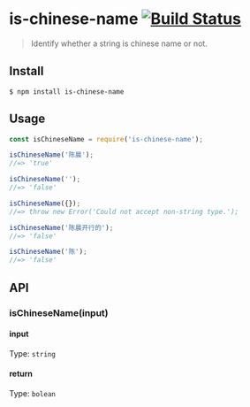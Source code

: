 # is-chinese-name [![Build Status](https://travis-ci.com/YOUR-GITHUB-USERNAME/unicorn-fun.svg?branch=master)](https://travis-ci.com/YOUR-GITHUB-USERNAME/unicorn-fun)

> Identify whether a string is chinese name or not.

## Install

```
$ npm install is-chinese-name
```


## Usage

```js
const isChineseName = require('is-chinese-name');

isChineseName('陈晨');
//=> 'true'

isChineseName('');
//=> 'false'

isChineseName({});
//=> throw new Error('Could not accept non-string type.');

isChineseName('陈晨开行的');
//=> 'false'

isChineseName('陈');
//=> 'false'
```


## API

### isChineseName(input)

#### input

Type: `string`

#### return
Type: `bolean`



